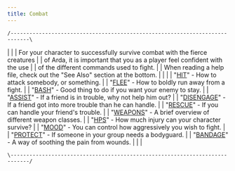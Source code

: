 ```yaml
---
title: Combat
---
```


`/----------------------------------------------------------------------------\`

\| \| \| For your character to successfully survive combat with the
fierce creatures \| \| of Arda, it is important that you as a player
feel confident with the use \| \| of the different commands used to
fight. \| \| When reading a help file, check out the "See Also" section
at the bottom. \| \| \| \| "[HIT](Hit "wikilink")" - How to attack
somebody, or something. \| \| "[FLEE](Flee "wikilink")" - How to boldly
run away from a fight. \| \| "[BASH](Bash "wikilink")" - Good thing to
do if you want your enemy to stay. \| \| "[ASSIST](Assist "wikilink")" -
If a friend is in trouble, why not help him out? \| \|
"[DISENGAGE](Disengage "wikilink")" - If a friend got into more trouble
than he can handle. \| \| "[RESCUE](Rescue "wikilink")" - If you can
handle your friend's trouble. \| \| "[WEAPONS](Weapon "wikilink")" - A
brief overview of different weapon classes. \| \|
"[HPS](HPS "wikilink")" - How much injury can your character survive? \|
\| "[MOOD](Mood "wikilink")" - You can control how aggressively you wish
to fight. \| \| "[PROTECT](Protect "wikilink")" - If someone in your
group needs a bodyguard. \| \| "[BANDAGE](Bandage "wikilink")" - A way
of soothing the pain from wounds. \| \| \|

`\----------------------------------------------------------------------------/`